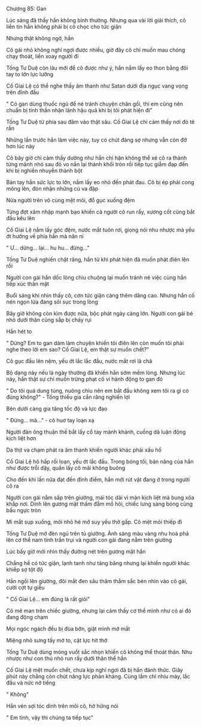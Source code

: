 




Chương 85: Gan

Lúc sáng đã thấy hắn không bình thường. Nhưng qua vài lời giải thích, cô liền tin hắn không phải bị cô chọc cho tức giận

Nhưng thật không ngờ, hắn

Cô gái nhỏ không nghĩ ngợi được nhiều, giờ đây cô chỉ muốn mau chóng chạy thoát, liền xoay người đi

Tống Tư Duệ còn lâu mới để cô được như ý, hắn nắm lấy eo thon bằng đôi tay to lớn lực lưỡng

Cố Giai Lệ có thể nghe thấy âm thanh như Satan dưới địa ngục vang vọng trên đỉnh đầu

" Có gan dùng thuốc ngủ để né tránh chuyện chăn gối, thì em cũng nên chuẩn bị tinh thần nhận lãnh hậu quả khi bị tôi phát hiện đi"

Tống Tư Duệ từ phía sau đâm vào thật sâu. Cố Giai Lệ chỉ cảm thấy nơi đó tê rần

Những lần trước hắn làm việc này, tuy có chút đáng sợ nhưng vẫn còn đỡ hơn lúc này

Cô bây giờ chỉ cảm thấy dường như hắn chỉ hận không thể xé cô ra thành từng mảnh nhỏ sau đó vo nắn lại thành khối tròn rồi tiếp tục giẫm đạp đến khi bị nghiền nhuyễn thành bột

Bàn tay hắn sức lực to lớn, nắm lấy eo nhỏ đến phát đau. Cô bị ép phải cong mông lên, đón nhận những cú va đập

Nửa người trên vô cùng mệt mỏi, đổ gục xuống đệm

Từng đợt xâm nhập mạnh bạo khiến cả người cô run rẩy, xương cốt cũng bắt đầu kêu lên

Cố Giai Lệ nắm lấy góc đệm, nước mắt tuôn rơi, giọng nói nhu nhược mà yếu ớt hướng về phía hắn mà năn nỉ

" Ư... dừng... lại... hu hu... đừng..."

Tống Tư Duệ nghiến chặt răng, hắn từ khi phát hiện đã muốn phát điên lên rồi

Người con gái hắn dốc lòng chìu chuộng lại muốn tránh né việc cùng hắn tiếp xúc thân mật

Buổi sáng khi nhìn thấy cô, cơn tức giận càng thêm dâng cao. Nhưng hắn cố nén ngọn lửa đang sôi sục trong lòng

Bây giờ không còn kìm được nữa, bộc phát ngày càng lớn. Người con gái bé nhỏ dưới thân cũng sắp bị cháy rụi

Hắn hét to

" Dừng? Em to gan dám làm chuyện khiến tôi điên lên còn muốn tôi phải nghe theo lời em sao? Cố Giai Lệ, em thật sự muốn chết?"

Cô gục đầu lên nệm, yếu ớt lắc lắc đầu, nước mắt rơi lã chã

Bộ dạng này nếu là ngày thường đã khiến hắn sớm mềm lòng. Nhưng lúc này, hắn thật sự chỉ muốn trừng phạt cô vì hành động to gan đó

" Do tôi quá dung túng, nuông chìu nên em bắt đầu không xem tôi ra gì có đúng không?" - Tống thiếu gia cắn răng nghiến lợi

Bên dưới càng gia tăng tốc độ và lực đạo

" Đừng... mà..." - cô huơ tay loạn xạ

Người đàn ông thuận thế bắt lấy cổ tay mảnh khảnh, cuồng dã luận động kịch liệt hơn

Da thịt va chạm phát ra âm thanh khiến người khác phải xấu hổ

Cố Giai Lệ hô hấp rối loạn, yếu ớt lắc đầu. Trong bóng tối, bản năng của hắn như được trỗi dậy, quấn lấy cô mãi không buông

Cho đến khi lần nữa đạt đến đỉnh điểm, hắn mới rút vật đang ở trong người cô ra

Người con gái nằm sấp trên giường, mái tóc dài vì màn kịch liệt mà bung xõa khắp nơi. Dính lên gương mặt thấm đẫm mồ hôi, chiếc lưng sáng bóng cùng bầu ngực tròn

Mi mắt sụp xuống, môi nhỏ hé mở suy yếu thở gấp. Cô mệt mỏi thiếp đi

Tống Tư Duệ mở đèn ngủ trên tủ giường. Ánh sáng màu vàng nhu hoà phả lên cơ thể nam tính trần trụi và người con gái đang nằm trên giường

Lúc bấy giờ mới nhìn thấy đường nét trên gương mặt hắn

Chẳng hề có tức giận, lạnh tanh như tảng băng nhưng lại khiến người khác khiếp sợ tột độ

Hắn ngồi lên giường, đôi mắt đen sâu thăm thẳm sắc bén nhìn vào cô gái, cười cợt tự giễu

" Cố Giai Lệ... em đúng là rất giỏi"

Cô mê man trên chiếc giường, nhưng lại cảm thấy cơ thể mình như có ai đó đang động chạm

Mọi ngóc ngách đều bị đùa bỡn, giật mình mở mắt

Miệng nhỏ sưng tấy mở to, cật lực hít thở

Tống Tư Duệ dùng móng vuốt sắc nhọn khiến cô không thể thoát thân. Nhu nhược như con thú nhỏ run rẩy dưới thân thể hắn

Cố Giai Lệ mệt muốn chết, chưa kịp nghỉ ngơi đã bị hắn đánh thức. Giây phút này chẳng còn chút năng lực phản kháng. Cùng lắm chỉ nhíu mày, lắc đầu và nức nở tiếng

" Không"

Hắn vén sợi tóc dính trên môi cô, hờ hững nói

" Em tỉnh, vậy thì chúng ta tiếp tục"




